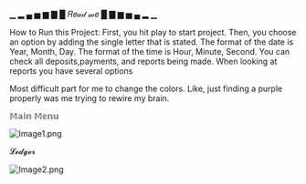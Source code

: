 ▁ ▂ ▄ ▅ ▆ ▇ █     𝑅𝑒𝒶𝒹 𝓂𝑒     █ ▇ ▆ ▅ ▄ ▂ ▁

How to Run this Project: 
First, you hit play to start project. 
Then, you choose an option by adding the single letter that is stated.
The format of the date is Year, Month, Day. 
The format of the time is Hour, Minute, Second.
You can check all deposits,payments, and reports being made.
When looking at reports you have several options


Most difficult part for me to change the colors. Like, just finding a purple properly was me trying to rewire my brain.

𝕄𝕒𝕚𝕟 𝕄𝕖𝕟𝕦

![Image1.png](C:\Users\Jadal\OneDrive\Desktop\pluarsight\Capstones\AccountingLedger\Screenshots\Image1.png)

𝓛𝓮𝓭𝓰𝓮𝓻

![Image2.png](C:\Users\Jadal\OneDrive\Desktop\pluarsight\Capstones\AccountingLedger\Screenshots\Image2.png)

